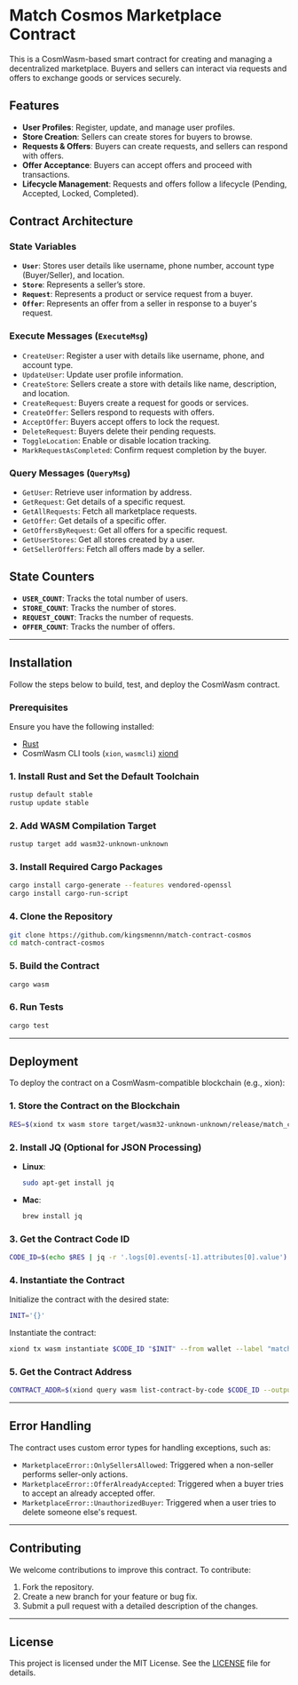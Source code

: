 # Match Cosmos Marketplace Contract

This is a CosmWasm-based smart contract for creating and managing a decentralized marketplace. Buyers and sellers can interact via requests and offers to exchange goods or services securely.

## Features

- **User Profiles**: Register, update, and manage user profiles.
- **Store Creation**: Sellers can create stores for buyers to browse.
- **Requests & Offers**: Buyers can create requests, and sellers can respond with offers.
- **Offer Acceptance**: Buyers can accept offers and proceed with transactions.
- **Lifecycle Management**: Requests and offers follow a lifecycle (Pending, Accepted, Locked, Completed).

## Contract Architecture

### State Variables

- **`User`**: Stores user details like username, phone number, account type (Buyer/Seller), and location.
- **`Store`**: Represents a seller’s store.
- **`Request`**: Represents a product or service request from a buyer.
- **`Offer`**: Represents an offer from a seller in response to a buyer's request.

### Execute Messages (`ExecuteMsg`)

- `CreateUser`: Register a user with details like username, phone, and account type.
- `UpdateUser`: Update user profile information.
- `CreateStore`: Sellers create a store with details like name, description, and location.
- `CreateRequest`: Buyers create a request for goods or services.
- `CreateOffer`: Sellers respond to requests with offers.
- `AcceptOffer`: Buyers accept offers to lock the request.
- `DeleteRequest`: Buyers delete their pending requests.
- `ToggleLocation`: Enable or disable location tracking.
- `MarkRequestAsCompleted`: Confirm request completion by the buyer.

### Query Messages (`QueryMsg`)

- `GetUser`: Retrieve user information by address.
- `GetRequest`: Get details of a specific request.
- `GetAllRequests`: Fetch all marketplace requests.
- `GetOffer`: Get details of a specific offer.
- `GetOffersByRequest`: Get all offers for a specific request.
- `GetUserStores`: Get all stores created by a user.
- `GetSellerOffers`: Fetch all offers made by a seller.

## State Counters

- **`USER_COUNT`**: Tracks the total number of users.
- **`STORE_COUNT`**: Tracks the number of stores.
- **`REQUEST_COUNT`**: Tracks the number of requests.
- **`OFFER_COUNT`**: Tracks the number of offers.

---

## Installation

Follow the steps below to build, test, and deploy the CosmWasm contract.

### Prerequisites

Ensure you have the following installed:

- [Rust](https://www.rust-lang.org/tools/install)
- CosmWasm CLI tools (`xion`, `wasmcli`) [xiond](https://docs.burnt.com/xion/nodes-and-validators/run-a-node/build-the-xion-daemon)

### 1. Install Rust and Set the Default Toolchain

```bash
rustup default stable
rustup update stable
```

### 2. Add WASM Compilation Target

```bash
rustup target add wasm32-unknown-unknown
```

### 3. Install Required Cargo Packages

```bash
cargo install cargo-generate --features vendored-openssl
cargo install cargo-run-script
```

### 4. Clone the Repository

```bash
git clone https://github.com/kingsmennn/match-contract-cosmos
cd match-contract-cosmos
```

### 5. Build the Contract

```bash
cargo wasm
```

### 6. Run Tests

```bash
cargo test
```

---

## Deployment

To deploy the contract on a CosmWasm-compatible blockchain (e.g., xion):

### 1. Store the Contract on the Blockchain

```bash
RES=$(xiond tx wasm store target/wasm32-unknown-unknown/release/match_cosmos_contract.wasm --from test --gas-prices 0.5uosmo --gas auto --gas-adjustment 1.3 -y --output json -b block --node https://rpc.xion-testnet-1.burnt.com:443 --chain-id xion-testnet-1)
```

### 2. Install JQ (Optional for JSON Processing)

- **Linux**:
  ```bash
  sudo apt-get install jq
  ```
- **Mac**:
  ```bash
  brew install jq
  ```

### 3. Get the Contract Code ID

```bash
CODE_ID=$(echo $RES | jq -r '.logs[0].events[-1].attributes[0].value')
```

### 4. Instantiate the Contract

Initialize the contract with the desired state:

```bash
INIT='{}'
```

Instantiate the contract:

```bash
xiond tx wasm instantiate $CODE_ID "$INIT" --from wallet --label "match-contract-cosmos" --gas-prices 0.025uosmo --gas auto --gas-adjustment 1.3 -b block -y --no-admin  --node https://rpc.xion-testnet-1.burnt.com:443 --chain-id xion-testnet-1
```

### 5. Get the Contract Address

```bash
CONTRACT_ADDR=$(xiond query wasm list-contract-by-code $CODE_ID --output json | jq -r '.contracts[0]' -node https://rpc.xion-testnet-1.burnt.com:443 --chain-id xion-testnet-1)
```

---

## Error Handling

The contract uses custom error types for handling exceptions, such as:

- `MarketplaceError::OnlySellersAllowed`: Triggered when a non-seller performs seller-only actions.
- `MarketplaceError::OfferAlreadyAccepted`: Triggered when a buyer tries to accept an already accepted offer.
- `MarketplaceError::UnauthorizedBuyer`: Triggered when a user tries to delete someone else's request.

---

## Contributing

We welcome contributions to improve this contract. To contribute:

1. Fork the repository.
2. Create a new branch for your feature or bug fix.
3. Submit a pull request with a detailed description of the changes.

---

## License

This project is licensed under the MIT License. See the [LICENSE](LICENSE) file for details.
